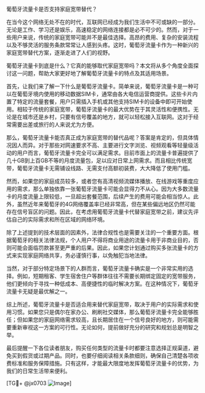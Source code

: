 葡萄牙流量卡是否支持家庭宽带替代？

在当今这个网络无处不在的时代，互联网已经成为我们生活中不可或缺的一部分。无论是工作、学习还是娱乐，高速稳定的网络连接都是必不可少的。然而，对于一些用户来说，传统的家庭宽带可能并不是最佳选择。高昂的费用、复杂的安装流程以及不够灵活的服务条款常常让人感到头疼。这时，葡萄牙流量卡作为一种新兴的家庭宽带替代方案，逐渐走进了人们的视野。

葡萄牙流量卡到底是什么？它真的能够取代家庭宽带吗？本文将从多个角度全面探讨这一问题，帮助大家更好地了解葡萄牙流量卡的特点及其适用场景。

首先，让我们来了解一下什么是葡萄牙流量卡。简单来说，葡萄牙流量卡是一种可以在葡萄牙境内使用的移动数据SIM卡，通常由各大电信运营商提供。这些卡片内置了特定的流量套餐，用户只需插入手机或其他支持SIM卡的设备中即可开始使用。相较于传统的家庭宽带，葡萄牙流量卡的最大优势在于其灵活性和便携性。无论是在城市还是乡村，只要有信号覆盖的地方，就可以轻松接入互联网。这对于经常需要出差或旅行的人来说尤为方便。

那么，葡萄牙流量卡能否真正成为家庭宽带的替代品呢？答案是肯定的，但具体情况因人而异。对于那些对网速要求不高、主要进行文字浏览、视频观看等轻量级活动的用户而言，葡萄牙流量卡完全可以满足需求。目前市面上的流量卡普遍提供了几十GB到上百GB不等的月度流量包，足以应对日常上网需求。而且相比传统宽带，葡萄牙流量卡无需铺设线路、无需支付高额初装费，大大降低了使用门槛。

然而，如果您的家庭成员较多，或者您有高清视频流媒体播放、在线游戏等重度应用的需求，那么单独依靠一张葡萄牙流量卡可能会显得力不从心。因为大多数流量卡的月度流量上限较低，一旦超出套餐范围，后续产生的费用可能会相当惊人。此外，虽然近年来葡萄牙的4G网络覆盖率已经非常高，但在某些偏远地区仍然可能存在信号盲区的问题。因此，在考虑用葡萄牙流量卡代替家庭宽带之前，建议先评估自己的实际需求和所在区域的网络环境。

除了上述提到的技术层面的因素外，法律合规性也是需要关注的一个重要方面。根据葡萄牙的相关法律法规，个人用户不得将商业用途的流量卡用于非商业目的，否则可能会面临罚款甚至更严重的后果。因此，如果您计划通过购买多张流量卡的方式来实现家庭网络共享，务必谨慎行事，以免触犯当地法律。

当然，对于部分特定场景下的人群而言，葡萄牙流量卡确实是一个非常实用的选择。例如，短期租客、学生宿舍住户等群体往往不需要长期绑定固定的宽带服务，他们更倾向于寻找一种低成本、高便捷性的临时解决方案。在这种情况下，葡萄牙流量卡无疑是最优解之一。

综上所述，葡萄牙流量卡是否适合用来替代家庭宽带，取决于用户的实际需求和使用习惯。如果您只是偶尔在家办公、刷刷社交媒体，那么葡萄牙流量卡完全能够胜任；但如果您的家庭网络需求较高，且长期居住在一个信号良好的地方，则可能需要重新审视这一方案的可行性。无论如何，提前做好充分的研究和规划总是明智之举。

最后提醒一下各位读者朋友，购买任何类型的流量卡时都要注意选择正规渠道，避免买到假货或过期产品。同时，也要仔细阅读相关条款细则，确保自己清楚各项收费标准和服务保障措施。只有这样，才能最大限度地发挥葡萄牙流量卡的优势，为我们的日常生活带来便利。

[TG💪+ @jx0703 ![Image](https://github.com/user-attachments/assets/dbca1d08-cadb-493c-b0ec-ad6f7a83f270)]